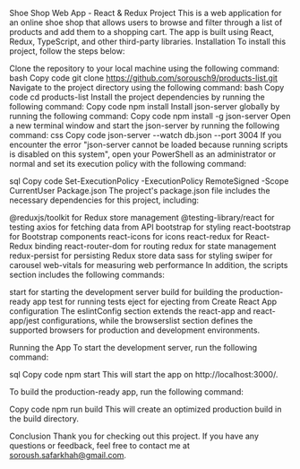 Shoe Shop Web App - React & Redux Project
This is a web application for an online shoe shop that allows users to browse and filter through a list of products and add them to a shopping cart. The app is built using React, Redux, TypeScript, and other third-party libraries.
Installation
To install this project, follow the steps below:

Clone the repository to your local machine using the following command:
bash
Copy code
git clone https://github.com/sorousch9/products-list.git
Navigate to the project directory using the following command:
bash
Copy code
cd products-list
Install the project dependencies by running the following command:
Copy code
npm install
Install json-server globally by running the following command:
Copy code
npm install -g json-server
Open a new terminal window and start the json-server by running the following command:
css
Copy code
json-server --watch db.json --port 3004
If you encounter the error "json-server cannot be loaded because running scripts is disabled on this system", open your PowerShell as an administrator or normal and set its execution policy with the following command:

sql
Copy code
Set-ExecutionPolicy -ExecutionPolicy RemoteSigned -Scope CurrentUser
Package.json
The project's package.json file includes the necessary dependencies for this project, including:

@reduxjs/toolkit for Redux store management
@testing-library/react for testing
axios for fetching data from API
bootstrap for styling
react-bootstrap for Bootstrap components
react-icons for icons
react-redux for React-Redux binding
react-router-dom for routing
redux for state management
redux-persist for persisting Redux store data
sass for styling
swiper for carousel
web-vitals for measuring web performance
In addition, the scripts section includes the following commands:

start for starting the development server
build for building the production-ready app
test for running tests
eject for ejecting from Create React App configuration
The eslintConfig section extends the react-app and react-app/jest configurations, while the browserslist section defines the supported browsers for production and development environments.

Running the App
To start the development server, run the following command:

sql
Copy code
npm start
This will start the app on http://localhost:3000/.

To build the production-ready app, run the following command:

Copy code
npm run build
This will create an optimized production build in the build directory.

Conclusion
Thank you for checking out this project. If you have any questions or feedback, feel free to contact me at soroush.safarkhah@gmail.com.
